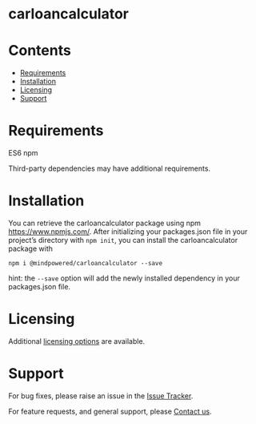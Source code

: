 
carloancalculator
=================

Contents
========

* [Requirements](#requirements)
* [Installation](#installation)
* [Licensing](#licensing)
* [Support](#support)

# Requirements
ES6
npm


Third-party dependencies may have additional requirements.

# Installation
You can retrieve the carloancalculator package using npm https://www.npmjs.com/. After initializing your packages.json file in your project’s directory with `npm init`, you can install the carloancalculator package with
```
npm i @mindpowered/carloancalculator --save
```
hint: the `--save` option will add the newly installed dependency in your packages.json file. 


# Licensing
Additional [licensing options][licensing] are available.

# Support
For bug fixes, please raise an issue in the [Issue Tracker][bugs].

For feature requests, and general support, please [Contact us][contact].



[bugs]: https://github.com/mindpowered/car-loan-calculator-js/issues
[contact]: https://mindpowered.dev/support.html?ref=car-loan-calculator-js/
[licensing]: https://mindpowered.dev/?ref=car-loan-calculator-js

